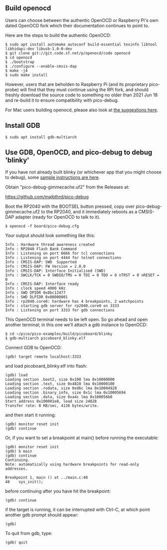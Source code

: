 ## Build openocd

Users can choose between the authentic OpenOCD or Raspberry Pi's own dated OpenOCD fork which their documentation continues to point to.

Here are the steps to build the authentic OpenOCD:

```
$ sudo apt install automake autoconf build-essential texinfo libtool libhidapi-dev libusb-1.0-0-dev
$ git clone git://git.code.sf.net/p/openocd/code openocd
$ cd openocd
$ ./bootstrap
$ ./configure --enable-cmsis-dap
$ make -j4
$ sudo make install
```

However, users that are beholden to Raspberry Pi (and its proprietary pico-probe) will find that they must continue using the RPi fork, and should freshly download the source code to something no older than 2021 Jun 18 and re-build it to ensure compatibility with pico-debug.

For Mac users building openocd, please also look at [the suggestions here](https://github.com/majbthrd/pico-debug/issues/5).

## Install GDB

```
$ sudo apt install gdb-multiarch
```

## Use GDB, OpenOCD, and pico-debug to debug 'blinky'

If you have not already built blinky (or whichever app that you might choose to debug), some [sample instructions are here](building.md).

Obtain "pico-debug-gimmecache.uf2" from the Releases at:

https://github.com/majbthrd/pico-debug

Boot the RP2040 with the BOOTSEL button pressed, copy over pico-debug-gimmecache.uf2 to the RP2040, and it immediately reboots as a CMSIS-DAP adapter (ready for OpenOCD to talk to it).

```
$ openocd -f board/pico-debug.cfg
```

Your output should look something like this:

```
Info : Hardware thread awareness created
Info : RP2040 Flash Bank Command
Info : Listening on port 6666 for tcl connections
Info : Listening on port 4444 for telnet connections
Info : CMSIS-DAP: SWD  Supported
Info : CMSIS-DAP: FW Version = 2.0.0
Info : CMSIS-DAP: Interface Initialised (SWD)
Info : SWCLK/TCK = 0 SWDIO/TMS = 0 TDI = 0 TDO = 0 nTRST = 0 nRESET = 0
Info : CMSIS-DAP: Interface ready
Info : clock speed 4000 kHz
Info : SWD DPIDR 0x0bc12477
Info : SWD DLPIDR 0x00000001
Info : rp2040.core0: hardware has 4 breakpoints, 2 watchpoints
Info : starting gdb server for rp2040.core0 on 3333
Info : Listening on port 3333 for gdb connections
```

This OpenOCD terminal needs to be left open. So go ahead and open another terminal; in this one we’ll attach a gdb instance to OpenOCD:

```
$ cd ~/pico/pico-examples/build/picoboard/blinky
$ gdb-multiarch picoboard_blinky.elf
```

Connect GDB to OpenOCD:

```
(gdb) target remote localhost:3333
```

and load picoboard_blinky.elf into flash:

```
(gdb) load
Loading section .boot2, size 0x100 lma 0x10000000
Loading section .text, size 0x4828 lma 0x10000100
Loading section .rodata, size 0xd6c lma 0x10004928
Loading section .binary_info, size 0x1c lma 0x10005694
Loading section .data, size 0xa4c lma 0x100056b0
Start address 0x100001e8, load size 24828
Transfer rate: 8 KB/sec, 4138 bytes/write.
```

and then start it running:

```
(gdb) monitor reset init
(gdb) continue
```

Or, if you want to set a breakpoint at main() before running the executable:

```
(gdb) monitor reset init
(gdb) b main
(gdb) continue
Continuing.
Note: automatically using hardware breakpoints for read-only addresses.

Breakpoint 1, main () at ../main.c:48
48	  sys_init();
```

before continuing after you have hit the breakpoint:

```
(gdb) continue
```

if the target is running, it can be interrupted with Ctrl-C, at which point another gdb prompt should appear:

```
(gdb)
```

To quit from gdb, type:

```
(gdb) quit
```

